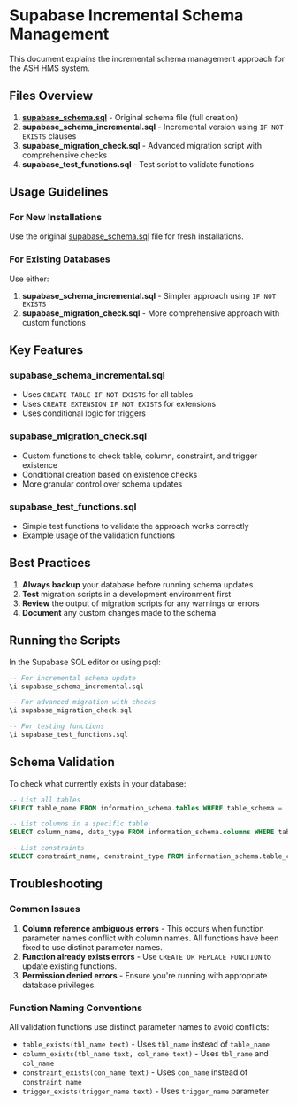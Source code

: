 # Supabase Incremental Schema Management

This document explains the incremental schema management approach for the ASH HMS system.

## Files Overview

1. **[supabase_schema.sql](file:///g%3A/DEV/alfa-ms-new-main/supabase_schema.sql)** - Original schema file (full creation)
2. **supabase_schema_incremental.sql** - Incremental version using `IF NOT EXISTS` clauses
3. **supabase_migration_check.sql** - Advanced migration script with comprehensive checks
4. **supabase_test_functions.sql** - Test script to validate functions

## Usage Guidelines

### For New Installations
Use the original [supabase_schema.sql](file:///g%3A/DEV/alfa-ms-new-main/supabase_schema.sql) file for fresh installations.

### For Existing Databases
Use either:
1. **supabase_schema_incremental.sql** - Simpler approach using `IF NOT EXISTS`
2. **supabase_migration_check.sql** - More comprehensive approach with custom functions

## Key Features

### supabase_schema_incremental.sql
- Uses `CREATE TABLE IF NOT EXISTS` for all tables
- Uses `CREATE EXTENSION IF NOT EXISTS` for extensions
- Uses conditional logic for triggers

### supabase_migration_check.sql
- Custom functions to check table, column, constraint, and trigger existence
- Conditional creation based on existence checks
- More granular control over schema updates

### supabase_test_functions.sql
- Simple test functions to validate the approach works correctly
- Example usage of the validation functions

## Best Practices

1. **Always backup** your database before running schema updates
2. **Test** migration scripts in a development environment first
3. **Review** the output of migration scripts for any warnings or errors
4. **Document** any custom changes made to the schema

## Running the Scripts

In the Supabase SQL editor or using psql:

```sql
-- For incremental schema update
\i supabase_schema_incremental.sql

-- For advanced migration with checks
\i supabase_migration_check.sql

-- For testing functions
\i supabase_test_functions.sql
```

## Schema Validation

To check what currently exists in your database:

```sql
-- List all tables
SELECT table_name FROM information_schema.tables WHERE table_schema = 'public';

-- List columns in a specific table
SELECT column_name, data_type FROM information_schema.columns WHERE table_name = 'patients';

-- List constraints
SELECT constraint_name, constraint_type FROM information_schema.table_constraints WHERE table_name = 'users';
```

## Troubleshooting

### Common Issues

1. **Column reference ambiguous errors** - This occurs when function parameter names conflict with column names. All functions have been fixed to use distinct parameter names.
2. **Function already exists errors** - Use `CREATE OR REPLACE FUNCTION` to update existing functions.
3. **Permission denied errors** - Ensure you're running with appropriate database privileges.

### Function Naming Conventions

All validation functions use distinct parameter names to avoid conflicts:
- `table_exists(tbl_name text)` - Uses `tbl_name` instead of `table_name`
- `column_exists(tbl_name text, col_name text)` - Uses `tbl_name` and `col_name`
- `constraint_exists(con_name text)` - Uses `con_name` instead of `constraint_name`
- `trigger_exists(trigger_name text)` - Uses `trigger_name` parameter